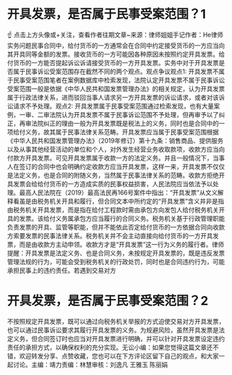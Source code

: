 # 开具发票，是否属于民事受案范围？1

☝ 点击上方头像或+关注，查看作者往期文章~来源：律师姐姐手记作者：He律师实务问题民事合同中，给付货币的一方通常会在合同中约定接受货币的一方应当向其开具同等金额的发票。接收货币的一方可能因各种原因未按照约定开具发票。给付货币的一方能否提起诉讼诉请接受货币的一方开具发票。实务中对于开具发票是否属于民事诉讼受案范围存在截然不同的两个观点。观点争议观点1: 开具发票不属于民事受案范围笔者在案例数据库中检索发现，法院认定开具发票不属于民事诉讼受案范围一般是依据《中华人民共和国发票管理办法》的相关规定，认为开具发票属于行政法律关系，进而驳回当事人请求另一方开具发票的诉讼请求，或者对该诉讼请求不予处理。观点2: 开具发票属于民事受案范围通过检索发现，也有大量案例，一审、二审法院认为开具发票不属于民事诉讼范围不予处理，但再审予以了纠正，再审法院纠正的理由一般为开具发票既是税法上的义务，同时也是合同中的一项给付义务，故其属于民事法律关系范畴。开具发票应当属于民事受案范围根据《中华人民共和国发票管理办法》（2019年修订）第十九条：销售商品、提供服务以及从事其他经营活动的单位和个人，对外发生经营业务收取款项，收款方应当向付款方开具发票。可见开具发票属于收款一方的法定义务。并且一般情况下，当事人在签订的合同中也会明确约定收款方应当开具发票，这样一来，开具发票不仅仅是法定义务，也是合同的附随义务，当然属于民事法律关系的范畴。收款方拒绝开具发票会给给付货币的一方造成实质的民事权益损害，人民法院应当依法予以处理。最高人民法院在（2019）最高法民再166号案件中指出：“开具发票”从文义解释看虽是由税务机关开具和履行，但合同文本中所约定的“开具发票”含义并非是指由税务机关开具发票，而是指在给付工程款时需由承包方向发包人给付税务机关开具的发票。该给付义务属承包方应当履行的合同义务。税务机关基于行政管理职能负责发票的开具、监管等职能，但并不能依此否定给付货币的一方依据合同向收款方索要发票的民事法律关系。税务机关并不会主动直接向给付货币的一方开具发票，而是由收款方主动申领。收款方才是“开具发票”这一行为义务的履行者。律师提醒：开具发票是法定义务、也是合同义务，未按规定开具发票的，既是违反发票管理法规的行为，可能会受到税务机关的行政处罚，同时也是合同违约行为，可能承担民事上的违约责任。若遇到交易对方

# 开具发票，是否属于民事受案范围？2

不按照规定开具发票，既可以通过向税务机关举报的方式迫使交易对方开具发票，也可以通过民事诉讼要求其履行开具发票的义务。为规避风险，虽然开具发票是法定义务，但合同签订时也应当对开具发票进行明确，并可以针对开具发票设定违约责任的承担方式，以确保权利的充分实现。无讼小编：如果您觉得这篇文章还不错，欢迎转发分享、点赞收藏，您也可以在下方评论区留下自己的观点，和大家一起讨论。主编：靖力责编：林慧审核：刘逸凡 王雅玉 陈丽娟 

